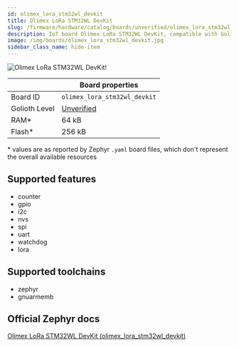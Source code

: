 ```yaml
---
id: olimex_lora_stm32wl_devkit
title: Olimex LoRa STM32WL DevKit
slug: /firmware/hardware/catalog/boards/unverified/olimex_lora_stm32wl_devkit
description: IoT board Olimex LoRa STM32WL DevKit, compatible with Golioth at unverified level.
image: /img/boards/olimex_lora_stm32wl_devkit.jpg
sidebar_class_name: hide-item
---
```


[//]: # (This is an auto-generated file, do not edit! Changes to it will be lost upon re-generation)

![Olimex LoRa STM32WL DevKit!](/img/boards/olimex_lora_stm32wl_devkit.jpg "Olimex LoRa STM32WL DevKit")

|                | Board properties     |
| -------------  | -------------------- |
| Board ID       | `olimex_lora_stm32wl_devkit` |
| Golioth Level  | [Unverified](/firmware/hardware#unverified-boards) |
| RAM*           | 64 kB |
| Flash*         | 256 kB |

\* values are as reported by Zephyr `.yaml` board files, which don't represent the overall available resources



## Supported features

* counter
* gpio
* i2c
* nvs
* spi
* uart
* watchdog
* lora

## Supported toolchains

* zephyr
* gnuarmemb

## Official Zephyr docs

[Olimex LoRa STM32WL DevKit (olimex_lora_stm32wl_devkit)](https://docs.zephyrproject.org/latest/boards/olimex/lora_stm32wl_devkit/doc/index.html)
